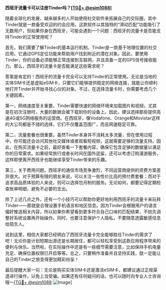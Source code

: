 **西班牙流量卡可以注册Tinder吗？[[TG💪+ @esim1088](https://t.me/s/esim1088)]**

随着全球化的发展，越来越多的人开始使用社交软件来拓展自己的交际圈，其中Tinder就是一款备受欢迎的约会应用。这款软件以其独特的“滑动匹配”功能吸引了无数用户，但如果你身在西班牙，可能会遇到一个问题：西班牙的流量卡是否能支持Tinder的正常使用呢？

首先，我们需要了解Tinder的基本运行机制。Tinder是一款基于地理位置的社交应用，它通过GPS定位功能来帮助用户找到附近的潜在对象。因此，要使用Tinder，你的设备必须能够正常连接到互联网，并且具备一定的GPS信号接收能力。那么，西班牙的流量卡是否能满足这些需求呢？

答案是肯定的！西班牙的流量卡完全可以支持Tinder的正常使用。无论是当地的实体SIM卡还是虚拟eSIM卡，只要它们能够提供稳定的网络连接，就能让你顺利地打开Tinder并开始寻找心仪的对象。不过，在选择流量卡时，你需要考虑几个关键因素。

第一，网络速度至关重要。Tinder需要快速的网络环境来加载图片和视频，尤其是在初次注册时，大量的数据会被下载到你的设备上。因此，建议选择那些提供高速4G或5G网络服务的运营商。在西班牙，像Vodafone、Orange和Movistar这样的大公司都是不错的选择，它们不仅覆盖范围广，而且网速稳定可靠。

第二，流量套餐也很重要。虽然Tinder本身并不消耗太多流量，但在使用过程中，你可能还会访问其他社交媒体或者观看短视频，这就需要足够的流量支持。因此，在购买流量卡之前，最好查看一下套餐内容，确保它包含足够的数据量以满足你的日常需求。如果经常旅行或者长时间在国外逗留，还可以考虑订购漫游服务，这样即使离开西班牙也能继续享受Tinder带来的乐趣。

第三，关于费用问题。西班牙的通信市场竞争激烈，不同运营商提供的资费方案差异很大。对于预算有限的朋友来说，可以关注一些性价比高的预付费套餐；而对于追求高品质体验的人来说，则可以选择包月制的服务。无论如何，都要记得定期检查账单明细，避免不必要的支出。

除了上述几点之外，还有一个小技巧可以帮助你更好地利用西班牙的流量卡来玩转Tinder——那就是合理设置手机语言和地区信息。因为Tinder会根据用户的语言偏好推送相关内容，所以如果你希望看到更多符合自己口味的匹配结果，不妨先调整好系统设置再开始操作。同时，也要注意保护个人隐私，不要随意透露敏感信息给陌生人。

说到这里，相信大家都已经明白了西班牙流量卡完全能够胜任Tinder的需求了吧！无论你是计划短期出游还是长期居住，都可以轻松享受到这款应用程序带来的便利与快乐。当然啦，在实际操作中还是有一些细节需要注意，比如保持手机电量充足、确保位置权限已开启等等。总之，只要稍作准备并且坚持实践，就一定能让自己的Tinder之旅变得更加精彩纷呈！

最后提醒大家一句：无论是购买实体SIM卡还是激活eSIM卡，都建议通过正规渠道进行操作，以免上当受骗。如果还有任何疑问的话，也可以随时向专业人士咨询哦～[[TG💪+ @esim1088](https://t.me/s/esim1088) ![Image](https://i.postimg.cc/4NQfJmqS/Snipaste-2025-05-13-00-14-12.png)]